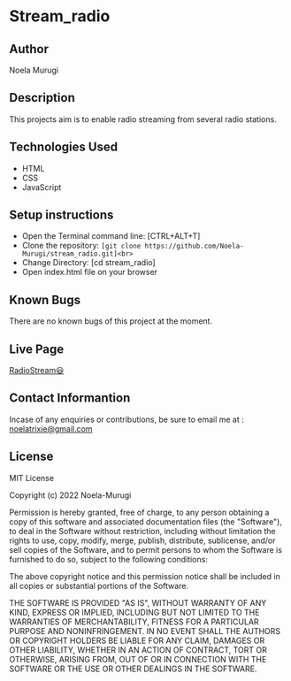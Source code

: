# Stream_radio

## Author
Noela Murugi

## Description
This projects aim is to enable radio streaming from several radio stations.

## Technologies Used
+ HTML<br>
+ CSS<br>
+ JavaScript<br>

## Setup instructions
+ Open the Terminal command line: [CTRL+ALT+T]<br>
+ Clone the repository:
``[git clone https://github.com/Noela-Murugi/stream_radio.git]<br>``
+ Change Directory: [cd stream_radio]<br>
+ Open index.html file on your browser
  
## Known Bugs
There are no known bugs of this project at the moment.

## Live Page
[RadioStream😃](https://stream-radio.vercel.app/)

## Contact Informantion
Incase of any enquiries or contributions, be sure to email me at : noelatrixie@gmail.com

## License

MIT License

Copyright (c) 2022 Noela-Murugi

Permission is hereby granted, free of charge, to any person obtaining a copy
of this software and associated documentation files (the "Software"), to deal
in the Software without restriction, including without limitation the rights
to use, copy, modify, merge, publish, distribute, sublicense, and/or sell
copies of the Software, and to permit persons to whom the Software is
furnished to do so, subject to the following conditions:

The above copyright notice and this permission notice shall be included in all
copies or substantial portions of the Software.

THE SOFTWARE IS PROVIDED "AS IS", WITHOUT WARRANTY OF ANY KIND, EXPRESS OR
IMPLIED, INCLUDING BUT NOT LIMITED TO THE WARRANTIES OF MERCHANTABILITY,
FITNESS FOR A PARTICULAR PURPOSE AND NONINFRINGEMENT. IN NO EVENT SHALL THE
AUTHORS OR COPYRIGHT HOLDERS BE LIABLE FOR ANY CLAIM, DAMAGES OR OTHER
LIABILITY, WHETHER IN AN ACTION OF CONTRACT, TORT OR OTHERWISE, ARISING FROM,
OUT OF OR IN CONNECTION WITH THE SOFTWARE OR THE USE OR OTHER DEALINGS IN THE
SOFTWARE.
